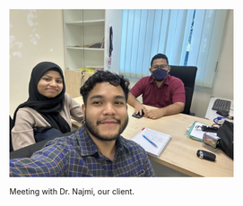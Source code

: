 <img src="Group_Project/Group_14/IMG_9675.jpg" alt="Our first group meeting with a client to discuss the focus of our project" width="400">
</p>
<p>Meeting with Dr. Najmi, our client.</p>
 
